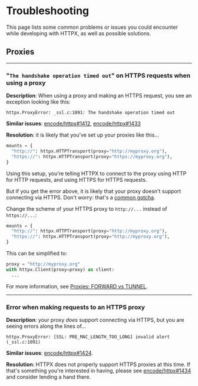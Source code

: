 # Troubleshooting

This page lists some common problems or issues you could encounter while developing with HTTPX, as well as possible solutions.

## Proxies

---

### "`The handshake operation timed out`" on HTTPS requests when using a proxy

**Description**: When using a proxy and making an HTTPS request, you see an exception looking like this:

```console
httpx.ProxyError: _ssl.c:1091: The handshake operation timed out
```

**Similar issues**: [encode/httpx#1412](https://github.com/encode/httpx/issues/1412), [encode/httpx#1433](https://github.com/encode/httpx/issues/1433)

**Resolution**: it is likely that you've set up your proxies like this...

```python
mounts = {
  "http://": httpx.HTTPTransport(proxy="http://myproxy.org"),
  "https://": httpx.HTTPTransport(proxy="https://myproxy.org"),
}
```

Using this setup, you're telling HTTPX to connect to the proxy using HTTP for HTTP requests, and using HTTPS for HTTPS requests.

But if you get the error above, it is likely that your proxy doesn't support connecting via HTTPS. Don't worry: that's a [common gotcha](advanced.md#example).

Change the scheme of your HTTPS proxy to `http://...` instead of `https://...`:

```python
mounts = {
  "http://": httpx.HTTPTransport(proxy="http://myproxy.org"),
  "https://": httpx.HTTPTransport(proxy="http://myproxy.org"),
}
```

This can be simplified to:

```python
proxy = "http://myproxy.org"
with httpx.Client(proxy=proxy) as client:
  ...
```

For more information, see [Proxies: FORWARD vs TUNNEL](advanced.md#forward-vs-tunnel).

---

### Error when making requests to an HTTPS proxy

**Description**: your proxy _does_ support connecting via HTTPS, but you are seeing errors along the lines of...

```console
httpx.ProxyError: [SSL: PRE_MAC_LENGTH_TOO_LONG] invalid alert (_ssl.c:1091)
```

**Similar issues**: [encode/httpx#1424](https://github.com/encode/httpx/issues/1424).

**Resolution**: HTTPX does not properly support HTTPS proxies at this time. If that's something you're interested in having, please see [encode/httpx#1434](https://github.com/encode/httpx/issues/1434) and consider lending a hand there.
